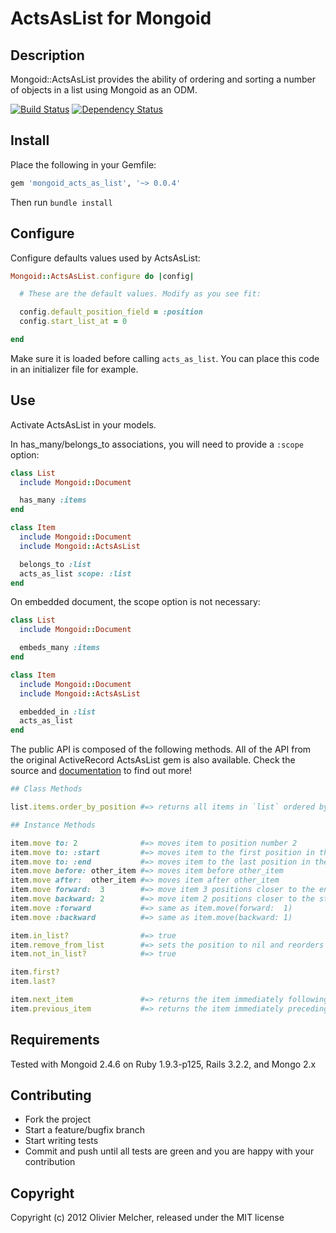 ActsAsList for Mongoid
=====================

## Description

Mongoid::ActsAsList provides the ability of ordering and sorting a number of objects in a list using Mongoid as an ODM.

[![Build Status](https://secure.travis-ci.org/olivoil/mongoid_acts_as_list.png)](http://travis-ci.org/olivoil/mongoid_acts_as_list)
[![Dependency Status](https://gemnasium.com/olivoil/mongoid_acts_as_list.png)](https://gemnasium.com/olivoil/mongoid_acts_as_list)

## Install

Place the following in your Gemfile:

``` ruby
gem 'mongoid_acts_as_list', '~> 0.0.4'
```

Then run `bundle install`


## Configure

Configure defaults values used by ActsAsList:


``` ruby
Mongoid::ActsAsList.configure do |config|

  # These are the default values. Modify as you see fit:

  config.default_position_field = :position
  config.start_list_at = 0

end
```

Make sure it is loaded before calling ` acts_as_list `. You can place this code in an initializer file for example.

## Use

Activate ActsAsList in your models.

In has_many/belongs_to associations, you will need to provide a `:scope` option:

``` ruby
class List
  include Mongoid::Document

  has_many :items
end

class Item
  include Mongoid::Document
  include Mongoid::ActsAsList

  belongs_to :list
  acts_as_list scope: :list
end
```

On embedded document, the scope option is not necessary:

``` ruby
class List
  include Mongoid::Document

  embeds_many :items
end

class Item
  include Mongoid::Document
  include Mongoid::ActsAsList

  embedded_in :list
  acts_as_list
end
```

The public API is composed of the following methods.
All of the API from the original ActiveRecord ActsAsList gem is also available.
Check the source and [documentation](http://rubydoc.info/github/olivoil/mongoid_acts_as_list/master/frames) to find out more!


``` ruby
## Class Methods

list.items.order_by_position #=> returns all items in `list` ordered by position

## Instance Methods

item.move to: 2              #=> moves item to position number 2
item.move to: :start         #=> moves item to the first position in the list
item.move to: :end           #=> moves item to the last position in the list
item.move before: other_item #=> moves item before other_item
item.move after:  other_item #=> moves item after other_item
item.move forward:  3        #=> move item 3 positions closer to the end of the list
item.move backward: 2        #=> move item 2 positions closer to the start of the list
item.move :forward           #=> same as item.move(forward:  1)
item.move :backward          #=> same as item.move(backward: 1)

item.in_list?                #=> true
item.remove_from_list        #=> sets the position to nil and reorders other items
item.not_in_list?            #=> true

item.first?
item.last?

item.next_item               #=> returns the item immediately following `item` in the list
item.previous_item           #=> returns the item immediately preceding `item` in the list
```



## Requirements

Tested with Mongoid 2.4.6 on Ruby 1.9.3-p125, Rails 3.2.2, and Mongo 2.x



## Contributing
 
- Fork the project
- Start a feature/bugfix branch
- Start writing tests
- Commit and push until all tests are green and you are happy with your contribution

## Copyright

Copyright (c) 2012 Olivier Melcher, released under the MIT license
